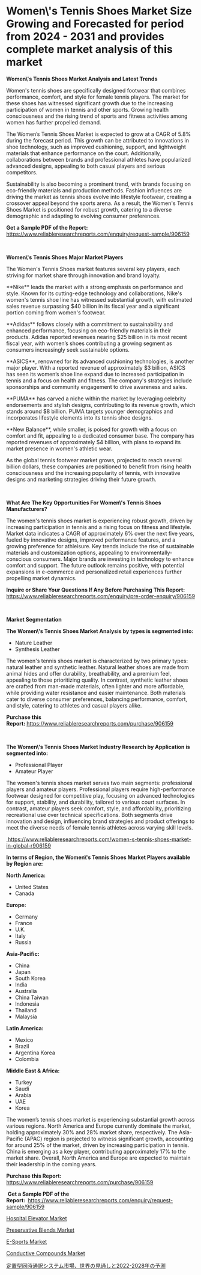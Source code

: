 <p><h1>Women\'s Tennis Shoes Market Size Growing and Forecasted for period from 2024 - 2031 and provides complete market analysis of this market</h1></p><p><strong>Women\'s Tennis Shoes Market Analysis and Latest Trends</strong></p>
<p><p>Women's tennis shoes are specifically designed footwear that combines performance, comfort, and style for female tennis players. The market for these shoes has witnessed significant growth due to the increasing participation of women in tennis and other sports. Growing health consciousness and the rising trend of sports and fitness activities among women has further propelled demand. </p><p>The Women’s Tennis Shoes Market is expected to grow at a CAGR of 5.8% during the forecast period. This growth can be attributed to innovations in shoe technology, such as improved cushioning, support, and lightweight materials that enhance performance on the court. Additionally, collaborations between brands and professional athletes have popularized advanced designs, appealing to both casual players and serious competitors. </p><p>Sustainability is also becoming a prominent trend, with brands focusing on eco-friendly materials and production methods. Fashion influences are driving the market as tennis shoes evolve into lifestyle footwear, creating a crossover appeal beyond the sports arena. As a result, the Women's Tennis Shoes Market is positioned for robust growth, catering to a diverse demographic and adapting to evolving consumer preferences.</p></p>
<p><strong>Get a Sample PDF of the Report:&nbsp;</strong> <a href="https://www.reliableresearchreports.com/enquiry/request-sample/906159">https://www.reliableresearchreports.com/enquiry/request-sample/906159</a></p>
<p>&nbsp;</p>
<p><strong>Women\'s Tennis Shoes Major Market Players</strong></p>
<p><p>The Women's Tennis Shoes market features several key players, each striving for market share through innovation and brand loyalty. </p><p>**Nike** leads the market with a strong emphasis on performance and style. Known for its cutting-edge technology and collaborations, Nike's women's tennis shoe line has witnessed substantial growth, with estimated sales revenue surpassing $40 billion in its fiscal year and a significant portion coming from women's footwear.</p><p>**Adidas** follows closely with a commitment to sustainability and enhanced performance, focusing on eco-friendly materials in their products. Adidas reported revenues nearing $25 billion in its most recent fiscal year, with women’s shoes contributing a growing segment as consumers increasingly seek sustainable options.</p><p>**ASICS**, renowned for its advanced cushioning technologies, is another major player. With a reported revenue of approximately $3 billion, ASICS has seen its women’s shoe line expand due to increased participation in tennis and a focus on health and fitness. The company's strategies include sponsorships and community engagement to drive awareness and sales.</p><p>**PUMA** has carved a niche within the market by leveraging celebrity endorsements and stylish designs, contributing to its revenue growth, which stands around $8 billion. PUMA targets younger demographics and incorporates lifestyle elements into its tennis shoe designs.</p><p>**New Balance**, while smaller, is poised for growth with a focus on comfort and fit, appealing to a dedicated consumer base. The company has reported revenues of approximately $4 billion, with plans to expand its market presence in women's athletic wear.</p><p>As the global tennis footwear market grows, projected to reach several billion dollars, these companies are positioned to benefit from rising health consciousness and the increasing popularity of tennis, with innovative designs and marketing strategies driving their future growth.</p></p>
<p>&nbsp;</p>
<p><strong>What Are The Key Opportunities For Women\'s Tennis Shoes Manufacturers?</strong></p>
<p><p>The women's tennis shoes market is experiencing robust growth, driven by increasing participation in tennis and a rising focus on fitness and lifestyle. Market data indicates a CAGR of approximately 6% over the next five years, fueled by innovative designs, improved performance features, and a growing preference for athleisure. Key trends include the rise of sustainable materials and customization options, appealing to environmentally-conscious consumers. Major brands are investing in technology to enhance comfort and support. The future outlook remains positive, with potential expansions in e-commerce and personalized retail experiences further propelling market dynamics.</p></p>
<p><strong>Inquire or Share Your Questions If Any Before Purchasing This Report:</strong> <a href="https://www.reliableresearchreports.com/enquiry/pre-order-enquiry/906159">https://www.reliableresearchreports.com/enquiry/pre-order-enquiry/906159</a></p>
<p>&nbsp;</p>
<p><strong>Market Segmentation</strong></p>
<p><strong>The Women\'s Tennis Shoes Market Analysis by types is segmented into:</strong></p>
<p><ul><li>Nature Leather</li><li>Synthesis Leather</li></ul></p>
<p><p>The women's tennis shoes market is characterized by two primary types: natural leather and synthetic leather. Natural leather shoes are made from animal hides and offer durability, breathability, and a premium feel, appealing to those prioritizing quality. In contrast, synthetic leather shoes are crafted from man-made materials, often lighter and more affordable, while providing water resistance and easier maintenance. Both materials cater to diverse consumer preferences, balancing performance, comfort, and style, catering to athletes and casual players alike.</p></p>
<p><strong>Purchase this Report:&nbsp;</strong><a href="https://www.reliableresearchreports.com/purchase/906159">https://www.reliableresearchreports.com/purchase/906159</a></p>
<p>&nbsp;</p>
<p><strong>The Women\'s Tennis Shoes Market Industry Research by Application is segmented into:</strong></p>
<p><ul><li>Professional Player</li><li>Amateur Player</li></ul></p>
<p><p>The women's tennis shoes market serves two main segments: professional players and amateur players. Professional players require high-performance footwear designed for competitive play, focusing on advanced technologies for support, stability, and durability, tailored to various court surfaces. In contrast, amateur players seek comfort, style, and affordability, prioritizing recreational use over technical specifications. Both segments drive innovation and design, influencing brand strategies and product offerings to meet the diverse needs of female tennis athletes across varying skill levels.</p></p>
<p><a href="https://www.reliableresearchreports.com/women-s-tennis-shoes-market-in-global-r906159">&nbsp;https://www.reliableresearchreports.com/women-s-tennis-shoes-market-in-global-r906159</a></p>
<p><strong>In terms of Region, the Women\'s Tennis Shoes Market Players available by Region are:</strong></p>
<p>
    <p> <strong> North America: </strong>
        <ul>
            <li>United States</li>
            <li>Canada</li>
        </ul>
        </p> 
    <p> <strong> Europe: </strong>
        <ul>
            <li>Germany</li>
            <li>France</li>
            <li>U.K.</li>
            <li>Italy</li>
            <li>Russia</li>
        </ul>
        </p> 
    <p> <strong> Asia-Pacific: </strong>
        <ul>
            <li>China</li>
            <li>Japan</li>
            <li>South Korea</li>
            <li>India</li>
            <li>Australia</li>
            <li>China Taiwan</li>
            <li>Indonesia</li>
            <li>Thailand</li>
            <li>Malaysia</li>
        </ul>
        </p> 
    <p> <strong> Latin America: </strong>
        <ul>
            <li>Mexico</li>
            <li>Brazil</li>
            <li>Argentina Korea</li>
            <li>Colombia</li>
        </ul>
        </p> 
    <p> <strong> Middle East & Africa: </strong>
        <ul>
            <li>Turkey</li>
            <li>Saudi</li>
            <li>Arabia</li>
            <li>UAE</li>
            <li>Korea</li>
        </ul>
    </p>
    </p>
<p><p>The women’s tennis shoes market is experiencing substantial growth across various regions. North America and Europe currently dominate the market, holding approximately 30% and 28% market share, respectively. The Asia-Pacific (APAC) region is projected to witness significant growth, accounting for around 25% of the market, driven by increasing participation in tennis. China is emerging as a key player, contributing approximately 17% to the market share. Overall, North America and Europe are expected to maintain their leadership in the coming years.</p></p>
<p><strong>Purchase this Report: </strong><a href="https://www.reliableresearchreports.com/purchase/906159">https://www.reliableresearchreports.com/purchase/906159</a></p>
<p>&nbsp;<strong>Get a Sample PDF of the Report:&nbsp;&nbsp;</strong><a href="https://www.reliableresearchreports.com/enquiry/request-sample/906159">https://www.reliableresearchreports.com/enquiry/request-sample/906159</a></p>
<p><strong></strong></p>
<p><p><a href="https://medium.com/@danielgjoni132/the-global-hospital-elevator-market-identifies-drivers-restraints-opportunities-and-trends-5133a9b59713">Hospital Elevator Market</a></p><p><a href="https://github.com/JosephineMcguire65/Market-Research-Report-List-1/blob/main/preservative-blends-market.md">Preservative Blends Market</a></p><p><a href="https://github.com/FahadAhmed712/Market-Research-Report-List-1/blob/main/e-sports-market.md">E-Sports Market</a></p><p><a href="https://www.linkedin.com/pulse/global-conductive-compounds-market-analysis-key-trends-2yd8e?trackingId=3VgBg76uRDurPC2mWFpSfw%3D%3D">Conductive Compounds Market</a></p><p><a href="https://medium.com/@monserrateklfnsch/stationary-simultaneous-interpretation-system-market-global-outlook-and-forecast-2022-2028-f99ddc7db06b">定置型同時通訳システム市場、世界の見通しと2022-2028年の予測</a></p></p>